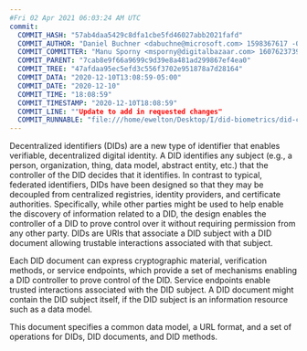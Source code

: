 ```yaml
---
#Fri 02 Apr 2021 06:03:24 AM UTC
commit:
  COMMIT_HASH: "57ab4daa5429c8dfa1cbe5fd46027abb2021fafd"
  COMMIT_AUTHOR: "Daniel Buchner <dabuchne@microsoft.com> 1598367617 -0700"
  COMMIT_COMMITTER: "Manu Sporny <msporny@digitalbazaar.com> 1607623739 -0500"
  COMMIT_PARENT: "7cab8e9f66a9699c9d39e8a481ad299867ef4ea0"
  COMMIT_TREE: "47afdaa95ec5efd3c556f3702e951878a7d28164"
  COMMIT_DATA: "2020-12-10T13:08:59-05:00"
  COMMIT_DATE: "2020-12-10"
  COMMIT_TIME: "18:08:59"
  COMMIT_TIMESTAMP: "2020-12-10T18:08:59"
  COMMIT_LINE: ""Update to add in requested changes"
  COMMIT_RUNNABLE: "file:///home/ewelton/Desktop/I/did-biometrics/did-core-dataset/analysis/gitinfo/57ab4daa5429c8dfa1cbe5fd46027abb2021fafd/snapshot/index.html"
---
```


<section id="abstract">
<p>
<a>Decentralized identifiers</a> (DIDs) are a new type of identifier that
enables verifiable, decentralized digital identity. A <a>DID</a> identifies any
subject (e.g., a person, organization, thing, data model, abstract entity, etc.)
that the controller of the <a>DID</a> decides that it identifies. In contrast to
typical, federated identifiers, DIDs have been designed so that they may be
decoupled from centralized registries, identity providers, and certificate
authorities. Specifically, while other parties might be used to help enable the
discovery of information related to a <a>DID</a>, the design enables the
controller of a <a>DID</a> to prove control over it without requiring permission
from any other party. <a>DID</a>s are URIs that associate a <a>DID subject</a>
with a <a>DID document</a> allowing trustable interactions associated with that
subject.
    </p>
<p>
Each <a>DID document</a> can express cryptographic material, verification
methods, or <a>service endpoints</a>, which provide a set of mechanisms enabling
a <a>DID controller</a> to prove control of the <a>DID</a>. <a>Service
endpoints</a> enable trusted interactions associated with the <a>DID
subject</a>. A <a>DID document</a> might contain the <a>DID subject</a> itself,
if the <a>DID subject</a> is an information resource such as a data model.
    </p>
<p>
This document specifies a common data model, a URL format, and a set of
operations for <a>DIDs</a>, <a>DID documents</a>, and <a>DID methods</a>.
    </p>
</section>
